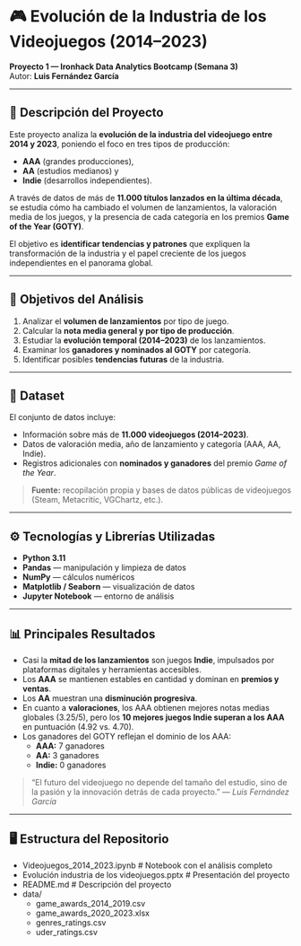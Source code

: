 # 🎮 Evolución de la Industria de los Videojuegos (2014–2023)

**Proyecto 1 — Ironhack Data Analytics Bootcamp (Semana 3)**  
Autor: **Luis Fernández García**

---

## 📘 Descripción del Proyecto

Este proyecto analiza la **evolución de la industria del videojuego entre 2014 y 2023**, poniendo el foco en tres tipos de producción:
- **AAA** (grandes producciones),
- **AA** (estudios medianos) y
- **Indie** (desarrollos independientes).

A través de datos de más de **11.000 títulos lanzados en la última década**, se estudia cómo ha cambiado el volumen de lanzamientos, la valoración media de los juegos, y la presencia de cada categoría en los premios **Game of the Year (GOTY)**.

El objetivo es **identificar tendencias y patrones** que expliquen la transformación de la industria y el papel creciente de los juegos independientes en el panorama global.

---

## 🧠 Objetivos del Análisis

1. Analizar el **volumen de lanzamientos** por tipo de juego.
2. Calcular la **nota media general y por tipo de producción**.
3. Estudiar la **evolución temporal (2014–2023)** de los lanzamientos.
4. Examinar los **ganadores y nominados al GOTY** por categoría.
5. Identificar posibles **tendencias futuras** de la industria.

---

## 🧩 Dataset

El conjunto de datos incluye:
- Información sobre más de **11.000 videojuegos (2014–2023)**.  
- Datos de valoración media, año de lanzamiento y categoría (AAA, AA, Indie).  
- Registros adicionales con **nominados y ganadores** del premio *Game of the Year*.

> **Fuente:** recopilación propia y bases de datos públicas de videojuegos (Steam, Metacritic, VGChartz, etc.).

---

## ⚙️ Tecnologías y Librerías Utilizadas

- **Python 3.11**
- **Pandas** — manipulación y limpieza de datos  
- **NumPy** — cálculos numéricos  
- **Matplotlib / Seaborn** — visualización de datos  
- **Jupyter Notebook** — entorno de análisis

---

## 📊 Principales Resultados

- Casi la **mitad de los lanzamientos** son juegos **Indie**, impulsados por plataformas digitales y herramientas accesibles.  
- Los **AAA** se mantienen estables en cantidad y dominan en **premios y ventas**.  
- Los **AA** muestran una **disminución progresiva**.  
- En cuanto a **valoraciones**, los AAA obtienen mejores notas medias globales (3.25/5), pero los **10 mejores juegos Indie superan a los AAA** en puntuación (4.92 vs. 4.70).  
- Los ganadores del GOTY reflejan el dominio de los AAA:  
  - **AAA:** 7 ganadores  
  - **AA:** 3 ganadores  
  - **Indie:** 0 ganadores  

> “El futuro del videojuego no depende del tamaño del estudio, sino de la pasión y la innovación detrás de cada proyecto.” — *Luis Fernández García*

---

## 🖥️ Estructura del Repositorio

- Videojuegos_2014_2023.ipynb # Notebook con el análisis completo
- Evolución industria de los videojuegos.pptx # Presentación del proyecto
- README.md # Descripción del proyecto
- data/
  - game_awards_2014_2019.csv
  - game_awards_2020_2023.xlsx
  - genres_ratings.csv
  - uder_ratings.csv



